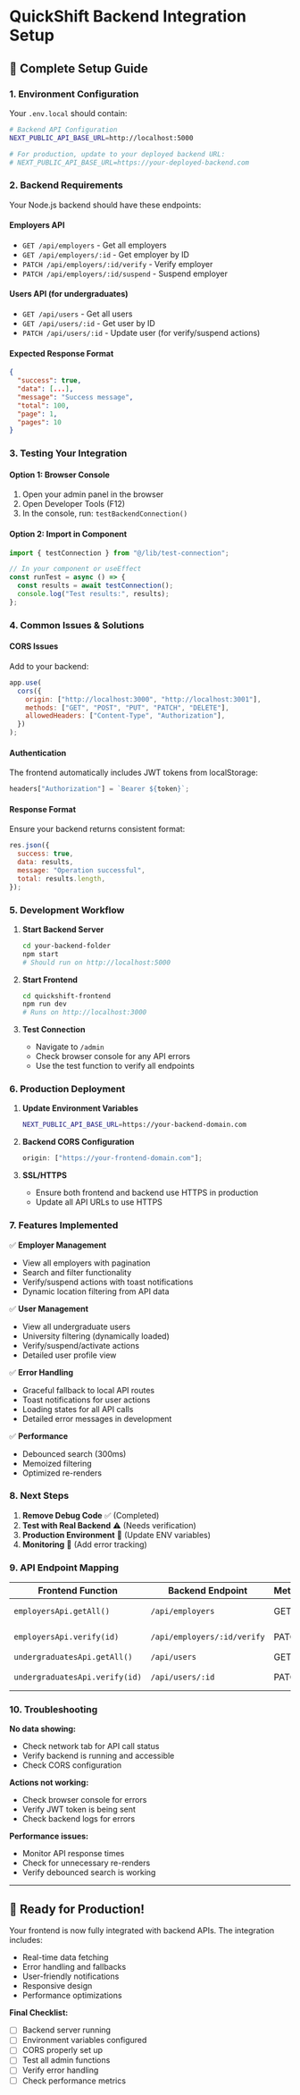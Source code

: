 # QuickShift Backend Integration Setup

## 🚀 Complete Setup Guide

### 1. Environment Configuration

Your `.env.local` should contain:

```bash
# Backend API Configuration
NEXT_PUBLIC_API_BASE_URL=http://localhost:5000

# For production, update to your deployed backend URL:
# NEXT_PUBLIC_API_BASE_URL=https://your-deployed-backend.com
```

### 2. Backend Requirements

Your Node.js backend should have these endpoints:

#### Employers API

- `GET /api/employers` - Get all employers
- `GET /api/employers/:id` - Get employer by ID
- `PATCH /api/employers/:id/verify` - Verify employer
- `PATCH /api/employers/:id/suspend` - Suspend employer

#### Users API (for undergraduates)

- `GET /api/users` - Get all users
- `GET /api/users/:id` - Get user by ID
- `PATCH /api/users/:id` - Update user (for verify/suspend actions)

#### Expected Response Format

```json
{
  "success": true,
  "data": [...],
  "message": "Success message",
  "total": 100,
  "page": 1,
  "pages": 10
}
```

### 3. Testing Your Integration

#### Option 1: Browser Console

1. Open your admin panel in the browser
2. Open Developer Tools (F12)
3. In the console, run: `testBackendConnection()`

#### Option 2: Import in Component

```typescript
import { testConnection } from "@/lib/test-connection";

// In your component or useEffect
const runTest = async () => {
  const results = await testConnection();
  console.log("Test results:", results);
};
```

### 4. Common Issues & Solutions

#### CORS Issues

Add to your backend:

```javascript
app.use(
  cors({
    origin: ["http://localhost:3000", "http://localhost:3001"],
    methods: ["GET", "POST", "PUT", "PATCH", "DELETE"],
    allowedHeaders: ["Content-Type", "Authorization"],
  })
);
```

#### Authentication

The frontend automatically includes JWT tokens from localStorage:

```javascript
headers["Authorization"] = `Bearer ${token}`;
```

#### Response Format

Ensure your backend returns consistent format:

```javascript
res.json({
  success: true,
  data: results,
  message: "Operation successful",
  total: results.length,
});
```

### 5. Development Workflow

1. **Start Backend Server**

   ```bash
   cd your-backend-folder
   npm start
   # Should run on http://localhost:5000
   ```

2. **Start Frontend**

   ```bash
   cd quickshift-frontend
   npm run dev
   # Runs on http://localhost:3000
   ```

3. **Test Connection**
   - Navigate to `/admin`
   - Check browser console for any API errors
   - Use the test function to verify all endpoints

### 6. Production Deployment

1. **Update Environment Variables**

   ```bash
   NEXT_PUBLIC_API_BASE_URL=https://your-backend-domain.com
   ```

2. **Backend CORS Configuration**

   ```javascript
   origin: ["https://your-frontend-domain.com"];
   ```

3. **SSL/HTTPS**
   - Ensure both frontend and backend use HTTPS in production
   - Update all API URLs to use HTTPS

### 7. Features Implemented

✅ **Employer Management**

- View all employers with pagination
- Search and filter functionality
- Verify/suspend actions with toast notifications
- Dynamic location filtering from API data

✅ **User Management**

- View all undergraduate users
- University filtering (dynamically loaded)
- Verify/suspend/activate actions
- Detailed user profile view

✅ **Error Handling**

- Graceful fallback to local API routes
- Toast notifications for user actions
- Loading states for all API calls
- Detailed error messages in development

✅ **Performance**

- Debounced search (300ms)
- Memoized filtering
- Optimized re-renders

### 8. Next Steps

1. **Remove Debug Code** ✅ (Completed)
2. **Test with Real Backend** ⚠️ (Needs verification)
3. **Production Environment** 🔄 (Update ENV variables)
4. **Monitoring** 🔄 (Add error tracking)

### 9. API Endpoint Mapping

| Frontend Function              | Backend Endpoint            | Method | Purpose         |
| ------------------------------ | --------------------------- | ------ | --------------- |
| `employersApi.getAll()`        | `/api/employers`            | GET    | List employers  |
| `employersApi.verify(id)`      | `/api/employers/:id/verify` | PATCH  | Verify employer |
| `undergraduatesApi.getAll()`   | `/api/users`                | GET    | List users      |
| `undergraduatesApi.verify(id)` | `/api/users/:id`            | PATCH  | Verify user     |

### 10. Troubleshooting

**No data showing:**

- Check network tab for API call status
- Verify backend is running and accessible
- Check CORS configuration

**Actions not working:**

- Check browser console for errors
- Verify JWT token is being sent
- Check backend logs for errors

**Performance issues:**

- Monitor API response times
- Check for unnecessary re-renders
- Verify debounced search is working

---

## 🎯 Ready for Production!

Your frontend is now fully integrated with backend APIs. The integration includes:

- Real-time data fetching
- Error handling and fallbacks
- User-friendly notifications
- Responsive design
- Performance optimizations

**Final Checklist:**

- [ ] Backend server running
- [ ] Environment variables configured
- [ ] CORS properly set up
- [ ] Test all admin functions
- [ ] Verify error handling
- [ ] Check performance metrics
